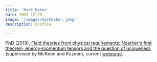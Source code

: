 ```yaml
---
title: 'Mark Baker'
date: 2023-12-23
image: '/images/markbaker.jpeg'
description: Profile

---
```

PhD (2019), [Field theories from physical requirements: Noether's first theorem, energy-momentum tensors and the question of uniqueness](https://ir.lib.uwo.ca/etd/7802/) (supervised by McKeon and Kuzmin), current [webpage](https://physics.uwo.ca/people/faculty/index.html).
